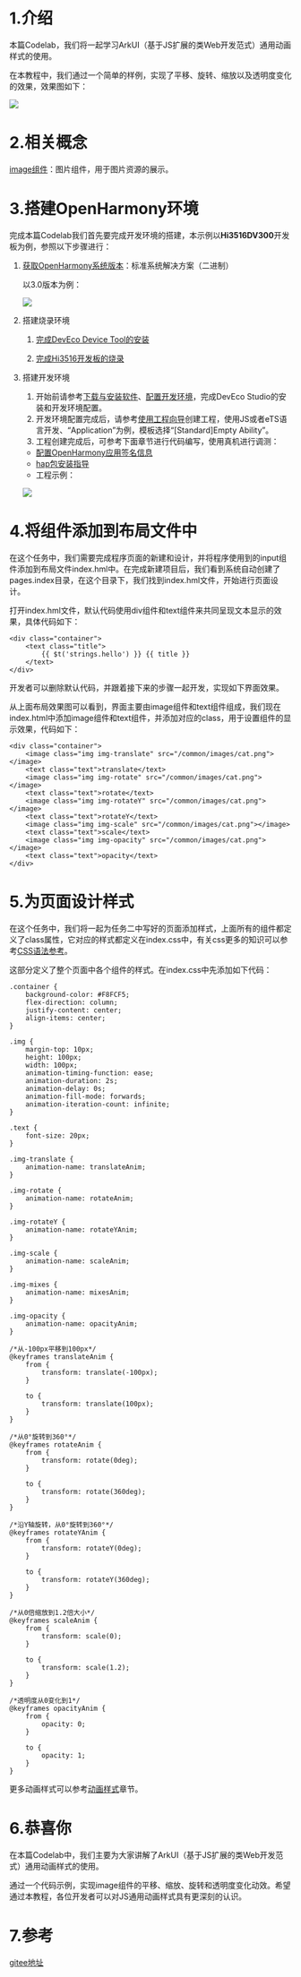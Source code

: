 # 1.介绍

本篇Codelab，我们将一起学习ArkUI（基于JS扩展的类Web开发范式）通用动画样式的使用。

在本教程中，我们通过一个简单的样例，实现了平移、旋转、缩放以及透明度变化的效果，效果图如下：

![](figures/VID_20211228_142129-00_00_00-00_00_30.gif)

# 2.相关概念

[image组件](https://gitee.com/openharmony/docs/blob/master/zh-cn/application-dev/reference/arkui-js/js-components-basic-image.md)：图片组件，用于图片资源的展示。

# 3.搭建OpenHarmony环境

完成本篇Codelab我们首先要完成开发环境的搭建，本示例以**Hi3516DV300**开发板为例，参照以下步骤进行：

1. [获取OpenHarmony系统版本](https://gitee.com/openharmony/docs/blob/master/zh-cn/device-dev/get-code/sourcecode-acquire.md#%E8%8E%B7%E5%8F%96%E6%96%B9%E5%BC%8F3%E4%BB%8E%E9%95%9C%E5%83%8F%E7%AB%99%E7%82%B9%E8%8E%B7%E5%8F%96)：标准系统解决方案（二进制）

   以3.0版本为例：

   ![](figures/取版本.png)

2. 搭建烧录环境

   1.  [完成DevEco Device Tool的安装](https://gitee.com/openharmony/docs/blob/master/zh-cn/device-dev/quick-start/quickstart-standard-env-setup.md)

   2.  [完成Hi3516开发板的烧录](https://gitee.com/openharmony/docs/blob/master/zh-cn/device-dev/quick-start/quickstart-lite-steps-hi3516-burn.md)

3. 搭建开发环境

   1.  开始前请参考[下载与安装软件](https://developer.harmonyos.com/cn/docs/documentation/doc-guides/software_install-0000001053582415)、[配置开发环境](https://gitee.com/openharmony/docs/blob/master/zh-cn/application-dev/quick-start/configuring-openharmony-sdk.md)，完成DevEco Studio的安装和开发环境配置。
   2.  开发环境配置完成后，请参考[使用工程向导](https://gitee.com/openharmony/docs/blob/master/zh-cn/application-dev/quick-start/use-wizard-to-create-project.md)创建工程，使用JS或者eTS语言开发、“Application”为例，模板选择“\[Standard\]Empty Ability”。
   3.  工程创建完成后，可参考下面章节进行代码编写，使用真机进行调测：

   -   [配置OpenHarmony应用签名信息](https://gitee.com/openharmony/docs/blob/master/zh-cn/application-dev/quick-start/configuring-openharmony-app-signature.md)
   -   [hap包安装指导](https://gitee.com/openharmony/docs/blob/master/zh-cn/application-dev/quick-start/installing-openharmony-app.md)
   -   工程示例：

   ![](figures/截图.png)

# 4.将组件添加到布局文件中

在这个任务中，我们需要完成程序页面的新建和设计，并将程序使用到的input组件添加到布局文件index.hml中。在完成新建项目后，我们看到系统自动创建了pages.index目录，在这个目录下，我们找到index.hml文件，开始进行页面设计。

打开index.hml文件，默认代码使用div组件和text组件来共同呈现文本显示的效果，具体代码如下：

```
<div class="container">
    <text class="title">
        {{ $t('strings.hello') }} {{ title }}
    </text>
</div>
```

开发者可以删除默认代码，并跟着接下来的步骤一起开发，实现如下界面效果。

从上面布局效果图可以看到，界面主要由image组件和text组件组成，我们现在index.html中添加image组件和text组件，并添加对应的class，用于设置组件的显示效果，代码如下：

```
<div class="container">
    <image class="img img-translate" src="/common/images/cat.png"></image>
    <text class="text">translate</text>
    <image class="img img-rotate" src="/common/images/cat.png"></image>
    <text class="text">rotate</text>
    <image class="img img-rotateY" src="/common/images/cat.png"></image>
    <text class="text">rotateY</text>
    <image class="img img-scale" src="/common/images/cat.png"></image>
    <text class="text">scale</text>
    <image class="img img-opacity" src="/common/images/cat.png"></image>
    <text class="text">opacity</text>
</div>
```

# 5.为页面设计样式

在这个任务中，我们将一起为任务二中写好的页面添加样式，上面所有的组件都定义了class属性，它对应的样式都定义在index.css中，有关css更多的知识可以参考[CSS语法参考](https://gitee.com/openharmony/docs/blob/OpenHarmony-3.0-LTS/zh-cn/application-dev/js-reference/js-framework-syntax-css.md)。

这部分定义了整个页面中各个组件的样式。在index.css中先添加如下代码：

```
.container {
    background-color: #F8FCF5;
    flex-direction: column;
    justify-content: center;
    align-items: center;
}

.img {
    margin-top: 10px;
    height: 100px;
    width: 100px;
    animation-timing-function: ease;
    animation-duration: 2s;
    animation-delay: 0s;
    animation-fill-mode: forwards;
    animation-iteration-count: infinite;
}

.text {
    font-size: 20px;
}

.img-translate {
    animation-name: translateAnim;
}

.img-rotate {
    animation-name: rotateAnim;
}

.img-rotateY {
    animation-name: rotateYAnim;
}

.img-scale {
    animation-name: scaleAnim;
}

.img-mixes {
    animation-name: mixesAnim;
}

.img-opacity {
    animation-name: opacityAnim;
}

/*从-100px平移到100px*/
@keyframes translateAnim {
    from {
        transform: translate(-100px);
    }

    to {
        transform: translate(100px);
    }
}

/*从0°旋转到360°*/
@keyframes rotateAnim {
    from {
        transform: rotate(0deg);
    }

    to {
        transform: rotate(360deg);
    }
}

/*沿Y轴旋转，从0°旋转到360°*/
@keyframes rotateYAnim {
    from {
        transform: rotateY(0deg);
    }

    to {
        transform: rotateY(360deg);
    }
}

/*从0倍缩放到1.2倍大小*/
@keyframes scaleAnim {
    from {
        transform: scale(0);
    }

    to {
        transform: scale(1.2);
    }
}

/*透明度从0变化到1*/
@keyframes opacityAnim {
    from {
        opacity: 0;
    }

    to {
        opacity: 1;
    }
}
```

更多动画样式可以参考[动画样式](https://gitee.com/openharmony/docs/blob/master/zh-cn/application-dev/reference/arkui-js/js-components-common-animation.md)章节。

# 6.恭喜你

在本篇Codelab中，我们主要为大家讲解了ArkUI（基于JS扩展的类Web开发范式）通用动画样式的使用。

通过一个代码示例，实现image组件的平移、缩放、旋转和透明度变化动效。希望通过本教程，各位开发者可以对JS通用动画样式具有更深刻的认识。

# 7.参考

[gitee地址](https://gitee.com/openharmony/codelabs/tree/master/JSUI/AnimationDemo)